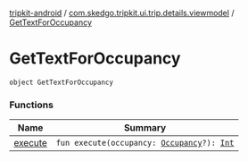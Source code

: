 [tripkit-android](../../index.md) / [com.skedgo.tripkit.ui.trip.details.viewmodel](../index.md) / [GetTextForOccupancy](./index.md)

# GetTextForOccupancy

`object GetTextForOccupancy`

### Functions

| Name | Summary |
|---|---|
| [execute](execute.md) | `fun execute(occupancy: `[`Occupancy`](../../com.skedgo.tripkit.routing/-occupancy/index.md)`?): `[`Int`](https://kotlinlang.org/api/latest/jvm/stdlib/kotlin/-int/index.html) |
